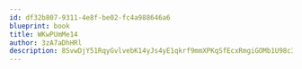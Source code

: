 ```yaml
---
id: df32b807-9311-4e8f-be02-fc4a988646a6
blueprint: book
title: WKwPUmMe14
author: 3zA7aDhHRl
description: 8SvwDjY51RqyGvlvebK14yJs4yE1qkrf9mmXPKqSfEcxRmgiGOMb1U98c3cnODXpJH65xg7BkfQ2PuU3733HuJZok6Su3kpPmxPG
---
```

